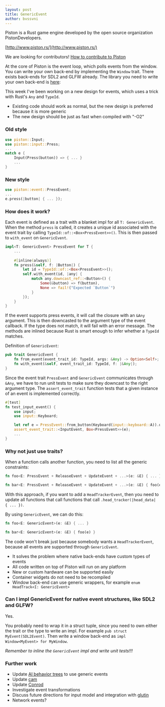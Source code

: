 ```yaml
---
layout: post
title: GenericEvent
author: bvssvni
---
```


Piston is a Rust game engine developed by the open source organization PistonDevelopers.

[http://www.piston.rs/](http://www.piston.rs/)

We are looking for contributors! [How to contribute to Piston](https://github.com/PistonDevelopers/piston/blob/master/CONTRIBUTING.md)

At the core of Piston is the event loop, which polls events from the window.
You can write your own back-end by implementing the `Window` trait.
There exists back-ends for SDL2 and GLFW already.
The library you need to write your own back-end is [here](https://github.com/PistonDevelopers/event):

This week I've been working on a new design for events, which uses a trick with Rust's `Any` and `TypeId`.

* Existing code should work as normal, but the new design is preferred because it is more generic
* The new design should be just as fast when compiled with "-O2"

### Old style

```Rust
use piston::Input;
use piston::input::Press;
...
match e {
    Input(Press(button)) => { ... }
    ...
}
```

### New style

```Rust
use piston::event::PressEvent;
...
e.press(|button| { ... });
```

### How does it work?

Each event is defined as a trait with a blanket impl for all `T: GenericEvent`.
When the method `press` is called,
it creates a unique id associated with the event trait by calling `TypeId::of::<Box<PressEvent>>()`.
This is then passed to `with_event` on `GenericEvent`.

```Rust
impl<T: GenericEvent> PressEvent for T {
    ...
    
    #[inline(always)]
    fn press(&self, f: |Button|) {
        let id = TypeId::of::<Box<PressEvent>>();
        self.with_event(id, |any| {
            match any.downcast_ref::<Button>() {
                Some(&button) => f(button),
                None => fail!("Expected `Button`")
            }
        });
    }
}
```

If the event supports press events, it will call the closure with an `&Any` argument.
This is then downcasted to the argument type of the event callback.
If the type does not match, it will fail with an error message.
The methods are inlined because Rust is smart enough to infer whether a `TypeId` matches.

Definition of `GenericEvent`:

```Rust
pub trait GenericEvent {
    fn from_event(event_trait_id: TypeId, args: &Any) -> Option<Self>;
    fn with_event(&self, event_trait_id: TypeId, f: |&Any|);
}
```

Since the event trait `PressEvent` and `GenericEvent` communicates through `&Any`,
we have to run unit tests to make sure they downcast to the right argument type.
The `assert_event_trait` function tests that a given instance of an event is implemented correctly.

```Rust
#[test]
fn test_input_event() {
    use input;
    use input::Keyboard;

    let ref e = PressEvent::from_button(Keyboard(input::keyboard::A)).unwrap();
    assert_event_trait::<InputEvent, Box<PressEvent>>(e);
    ...
}
```

### Why not just use traits?

When a function calls another function, you need to list all the generic constraints:

```Rust
fn foo<E: PressEvent + ReleaseEvent + UpdateEvent + ...>(e: &E) { ... }

fn bar<E: PressEvent + ReleaseEvent + UpdateEvent + ...>(e: &E) { foo(e) }
```

With this approach, if you want to add a `HeadTrackerEvent`, then you need to update all functions that call functions that call `.head_tracker(|head_data| { ... })`.

By using `GenericEvent`, we can do this:

```Rust
fn foo<E: GenericEvent>(e: &E) { ... }

fn bar<E: GenericEvent>(e: &E) { foo(e) }
```

The code won't break just because somebody wants a `HeadTrackerEvent`,
because all events are supported through `GenericEvent`.

* It solves the problem where native back-ends have custom types of events
* All code written on top of Piston will run on any platform
* New or custom hardware can be supported easily
* Container widgets do not need to be recompiled
* Window back-end can use generic wrappers, for example `enum HeadTrack<I: GenericEvent>`

### Can I impl GenericEvent for native event structures, like SDL2 and GLFW?

Yes.

You probably need to wrap it in a struct tuple, since you need to own either the trait
or the type to write an impl. For example `pub struct MyEvent(SDL2Event)`.
Then write a window back-end as `impl Window<MyEvent> for MyWindow`.

*Remember to inline the `GenericEvent` impl and write unit tests!!!*

### Further work

* Update [AI behavior trees](http://blog.piston.rs/2014/09/13/rust-event/) to use generic events
* Update [cam](https://github.com/PistonDevelopers/cam)
* Update [Conrod](https://github.com/pistondevelopers/conrod)
* Investigate event transformations
* Discuss future directions for input model and integration with [glutin](https://github.com/tomaka/gl-init-rs)
* Network events?

